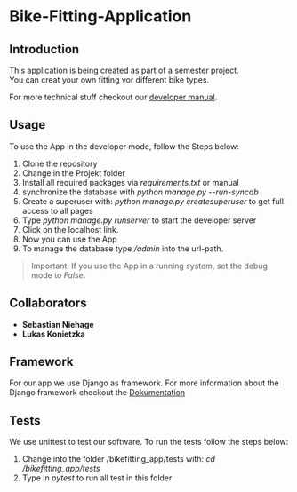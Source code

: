 # Bike-Fitting-Application

## Introduction
This application is being created as part of a semester project.<br>
You can creat your own fitting vor different bike types.<br>

For more technical stuff checkout our [developer manual](https://github.com/lukaskonietzka/bikefitting/blob/main/DeveloperManualGerman.pdf).<br>

## Usage
To use the App in the developer mode, follow the Steps below:

1. Clone the repository 
2. Change in the Projekt folder
3. Install all required packages via _requirements.txt_ or manual
4. synchronize the database with _python manage.py --run-syncdb_
5. Create a superuser with: _python manage.py createsuperuser_ to get full access to all pages
3. Type _python manage.py runserver_ to start the developer server
4. Click on the localhost link.
5. Now you can use the App
6. To manage the database type _/admin_ into the url-path.

>Important: If you use the App in a running system, set the debug mode to _False_.

## Collaborators
- __Sebastian Niehage__
- __Lukas Konietzka__

## Framework
For our app we use Django as framework.
For more information about the Django framework checkout the [Dokumentation](https://www.djangoproject.com/)

## Tests
We use unittest to test our software.
To run the tests follow the steps below:
1. Change into the folder /bikefitting_app/tests with: _cd /bikefitting_app/tests_
2. Type in _pytest_ to run all test in this folder
